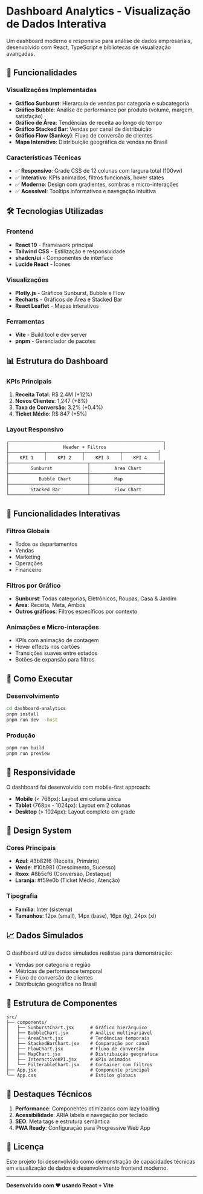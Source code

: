 # Dashboard Analytics - Visualização de Dados Interativa

Um dashboard moderno e responsivo para análise de dados empresariais, desenvolvido com React, TypeScript e bibliotecas de visualização avançadas.

## 🚀 Funcionalidades

### Visualizações Implementadas
- **Gráfico Sunburst**: Hierarquia de vendas por categoria e subcategoria
- **Gráfico Bubble**: Análise de performance por produto (volume, margem, satisfação)
- **Gráfico de Área**: Tendências de receita ao longo do tempo
- **Gráfico Stacked Bar**: Vendas por canal de distribuição
- **Gráfico Flow (Sankey)**: Fluxo de conversão de clientes
- **Mapa Interativo**: Distribuição geográfica de vendas no Brasil

### Características Técnicas
- ✅ **Responsivo**: Grade CSS de 12 colunas com largura total (100vw)
- ✅ **Interativo**: KPIs animados, filtros funcionais, hover states
- ✅ **Moderno**: Design com gradientes, sombras e micro-interações
- ✅ **Acessível**: Tooltips informativos e navegação intuitiva

## 🛠️ Tecnologias Utilizadas

### Frontend
- **React 19** - Framework principal
- **Tailwind CSS** - Estilização e responsividade
- **shadcn/ui** - Componentes de interface
- **Lucide React** - Ícones

### Visualizações
- **Plotly.js** - Gráficos Sunburst, Bubble e Flow
- **Recharts** - Gráficos de Área e Stacked Bar
- **React Leaflet** - Mapas interativos

### Ferramentas
- **Vite** - Build tool e dev server
- **pnpm** - Gerenciador de pacotes

## 📊 Estrutura do Dashboard

### KPIs Principais
1. **Receita Total**: R$ 2.4M (+12%)
2. **Novos Clientes**: 1,247 (+8%)
3. **Taxa de Conversão**: 3.2% (+0.4%)
4. **Ticket Médio**: R$ 847 (+5%)

### Layout Responsivo
```
┌─────────────────────────────────────────────────────────┐
│                    Header + Filtros                     │
├─────────────┬─────────────┬─────────────┬─────────────┤
│    KPI 1    │    KPI 2    │    KPI 3    │    KPI 4    │
├─────────────────────────────┬───────────────────────────┤
│        Sunburst             │         Area Chart        │
├─────────────────────────────┼───────────────────────────┤
│           Bubble Chart      │         Map               │
├─────────────────────────────┼───────────────────────────┤
│        Stacked Bar          │         Flow Chart        │
└─────────────────────────────┴───────────────────────────┘
```

## 🎯 Funcionalidades Interativas

### Filtros Globais
- Todos os departamentos
- Vendas
- Marketing
- Operações
- Financeiro

### Filtros por Gráfico
- **Sunburst**: Todas categorias, Eletrônicos, Roupas, Casa & Jardim
- **Área**: Receita, Meta, Ambos
- **Outros gráficos**: Filtros específicos por contexto

### Animações e Micro-interações
- KPIs com animação de contagem
- Hover effects nos cartões
- Transições suaves entre estados
- Botões de expansão para filtros

## 🚀 Como Executar

### Desenvolvimento
```bash
cd dashboard-analytics
pnpm install
pnpm run dev --host
```

### Produção
```bash
pnpm run build
pnpm run preview
```

## 📱 Responsividade

O dashboard foi desenvolvido com mobile-first approach:

- **Mobile** (< 768px): Layout em coluna única
- **Tablet** (768px - 1024px): Layout em 2 colunas
- **Desktop** (> 1024px): Layout completo em grade

## 🎨 Design System

### Cores Principais
- **Azul**: #3b82f6 (Receita, Primário)
- **Verde**: #10b981 (Crescimento, Sucesso)
- **Roxo**: #8b5cf6 (Conversão, Destaque)
- **Laranja**: #f59e0b (Ticket Médio, Atenção)

### Tipografia
- **Família**: Inter (sistema)
- **Tamanhos**: 12px (small), 14px (base), 16px (lg), 24px (xl)

## 📈 Dados Simulados

O dashboard utiliza dados simulados realistas para demonstração:
- Vendas por categoria e região
- Métricas de performance temporal
- Fluxo de conversão de clientes
- Distribuição geográfica no Brasil

## 🔧 Estrutura de Componentes

```
src/
├── components/
│   ├── SunburstChart.jsx      # Gráfico hierárquico
│   ├── BubbleChart.jsx        # Análise multivariável
│   ├── AreaChart.jsx          # Tendências temporais
│   ├── StackedBarChart.jsx    # Comparação por canal
│   ├── FlowChart.jsx          # Fluxo de conversão
│   ├── MapChart.jsx           # Distribuição geográfica
│   ├── InteractiveKPI.jsx     # KPIs animados
│   └── FilterableChart.jsx    # Container com filtros
├── App.jsx                    # Componente principal
└── App.css                    # Estilos globais
```

## 🌟 Destaques Técnicos

1. **Performance**: Componentes otimizados com lazy loading
2. **Acessibilidade**: ARIA labels e navegação por teclado
3. **SEO**: Meta tags e estrutura semântica
4. **PWA Ready**: Configuração para Progressive Web App

## 📄 Licença

Este projeto foi desenvolvido como demonstração de capacidades técnicas em visualização de dados e desenvolvimento frontend moderno.

---

**Desenvolvido com ❤️ usando React + Vite**


